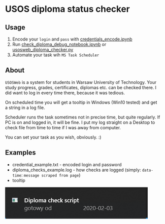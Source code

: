# USOS diploma status checker

## Usage

1. Encode your `login` and `pass` with [credentials_encode.ipynb](credentials_encode.ipynb)
2. Run [check_diploma_debug_notebook.ipynb](check_diploma_debug_notebook.ipynb) or [usosweb_diploma_checker.py](usosweb_diploma_checker.py)
3. Automate your task wih `MS Task Scheduler`

## About

`USOSWeb` is a system for students in Warsaw University of Technology. Your study progress, grades, certificates, diplomas etc. can be checked there. I did want to log in every time there, because it was tedious.

On scheduled time you will get a tooltip in Windows (Win10 tested) and get a string in a log file.

Scheduler runs the task sometimes not in precise time, but quite regularly. If PC is on and logged in, it will be fine. I put my log straight on a Desktop to check file from time to time if I was away from computer.

You can set your task as you wish, obviously. :)

## Examples

* credential_example.txt - encoded login and password
* diploma_checks_example.log - how checks are logged (simply: `data-time`: `message scraped from page`)
* tooltip

![Windows Tooltip Example](tooltip-screenshot.png)